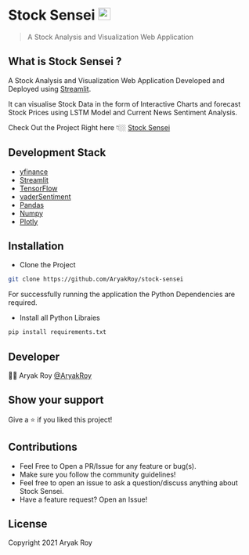 # Stock Sensei <img src="https://media1.giphy.com/media/f67U9Xc53i4ViUs5T2/giphy.gif" width="25px">

> A Stock Analysis and Visualization Web Application

## What is Stock Sensei ?

A Stock Analysis and Visualization Web Application Developed and Deployed using [Streamlit](https://streamlit.io/).

It can visualise Stock Data in the form of Interactive Charts and forecast Stock Prices using LSTM Model and Current News Sentiment Analysis.

Check Out the Project Right here 👇🏼
[Stock Sensei](https://share.streamlit.io/aryakroy/stock-sensei/main/main.py)

## Development Stack

- [yfinance](https://finance.yahoo.com/)
- [Streamlit](https://streamlit.io/)
- [TensorFlow](https://www.tensorflow.org/)
- [vaderSentiment](https://pypi.org/project/vaderSentiment/)
- [Pandas](https://pandas.pydata.org/)
- [Numpy](https://numpy.org/)
- [Plotly](https://plotly.com/)

## Installation

- Clone the Project

```bash
git clone https://github.com/AryakRoy/stock-sensei
```

For successfully running the application the Python Dependencies are required.

- Install all Python Libraies

```bash
pip install requirements.txt
```

## Developer

👨‍💻 Aryak Roy [@AryakRoy](https://github.com/AryakRoy)

## Show your support

Give a ⭐ if you liked this project!

## Contributions

- Feel Free to Open a PR/Issue for any feature or bug(s).
- Make sure you follow the community guidelines!
- Feel free to open an issue to ask a question/discuss anything about Stock Sensei.
- Have a feature request? Open an Issue!

## License

Copyright 2021 Aryak Roy
